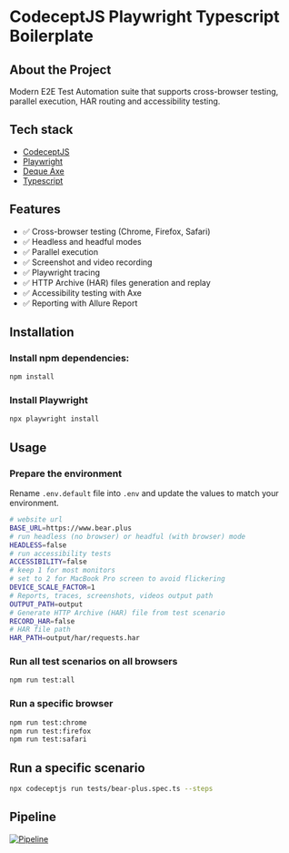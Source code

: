 # CodeceptJS Playwright Typescript Boilerplate

## About the Project
Modern E2E Test Automation suite that supports cross-browser testing, parallel execution, HAR routing and accessibility testing.

## Tech stack
- [CodeceptJS](https://codecept.io)
- [Playwright](https://playwright.dev)
- [Deque Axe](https://www.deque.com/axe)
- [Typescript](https://www.typescriptlang.org)

## Features
- ✅ Cross-browser testing (Chrome, Firefox, Safari)
- ✅ Headless and headful modes
- ✅ Parallel execution
- ✅ Screenshot and video recording
- ✅ Playwright tracing
- ✅ HTTP Archive (HAR) files generation and replay
- ✅ Accessibility testing with Axe
- ✅ Reporting with Allure Report

## Installation

### Install npm dependencies:

```sh
npm install
```

### Install Playwright

```sh
npx playwright install
```

## Usage

### Prepare the environment

Rename `.env.default` file into `.env` and update the values to match your environment.

```sh
# website url
BASE_URL=https://www.bear.plus
# run headless (no browser) or headful (with browser) mode
HEADLESS=false
# run accessibility tests
ACCESSIBILITY=false
# keep 1 for most monitors
# set to 2 for MacBook Pro screen to avoid flickering
DEVICE_SCALE_FACTOR=1
# Reports, traces, screenshots, videos output path
OUTPUT_PATH=output
# Generate HTTP Archive (HAR) file from test scenario
RECORD_HAR=false
# HAR file path
HAR_PATH=output/har/requests.har
```

### Run all test scenarios on all browsers
```sh
npm run test:all
```

### Run a specific browser
```sh
npm run test:chrome
npm run test:firefox
npm run test:safari
```

## Run a specific scenario
```sh
npx codeceptjs run tests/bear-plus.spec.ts --steps
```

## Pipeline

[![Pipeline](https://github.com/bear-plus/codeceptjs-playwright-typescript-boilerplate/actions/workflows/e2e-test-automation.yml/badge.svg)](https://github.com/bear-plus/codeceptjs-playwright-typescript-boilerplate/actions/workflows/e2e-test-automation.yml)
